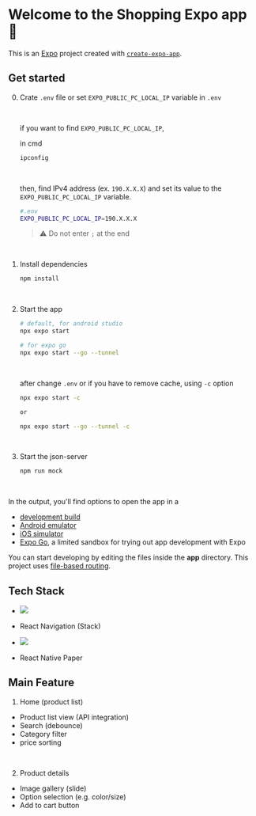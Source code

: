 # Welcome to the Shopping Expo app 👋

This is an [Expo](https://expo.dev) project created with [`create-expo-app`](https://www.npmjs.com/package/create-expo-app).

## Get started

0. Crate `.env` file or set `EXPO_PUBLIC_PC_LOCAL_IP` variable in `.env`

   <br/>

   if you want to find `EXPO_PUBLIC_PC_LOCAL_IP`,

   in cmd

   ```bash
   ipconfig
   ```

   <br/>

   then, find IPv4 address (ex. `190.X.X.X`) and set its value to the `EXPO_PUBLIC_PC_LOCAL_IP` variable.

   ```bash
   #.env
   EXPO_PUBLIC_PC_LOCAL_IP=190.X.X.X
   ```

   > ⚠️ Do not enter `;` at the end

   <br/>

1. Install dependencies

   ```bash
   npm install
   ```

   <br/>

2. Start the app

   ```bash
   # default, for android studio
   npx expo start
   ```

   ```bash
   # for expo go
   npx expo start --go --tunnel
   ```

   <br/>

   after change `.env` or if you have to remove cache, using `-c` option

   ```bash
   npx expo start -c

   or

   npx expo start --go --tunnel -c
   ```

   <br/>

3. Start the json-server
   ```bash
   npm run mock
   ```
   <br/>

In the output, you'll find options to open the app in a

- [development build](https://docs.expo.dev/develop/development-builds/introduction/)
- [Android emulator](https://docs.expo.dev/workflow/android-studio-emulator/)
- [iOS simulator](https://docs.expo.dev/workflow/ios-simulator/)
- [Expo Go](https://expo.dev/go), a limited sandbox for trying out app development with Expo

You can start developing by editing the files inside the **app** directory. This project uses [file-based routing](https://docs.expo.dev/router/introduction).

## Tech Stack

- <img src="https://img.shields.io/badge/expo-1C2024?style=for-the-badge&logo=expo&logoColor=white">

- React Navigation (Stack)

- <img src="https://img.shields.io/badge/axios-5A29E4?style=for-the-badge&logo=axios&logoColor=white">

- React Native Paper

## Main Feature

1. Home (product list)

- Product list view (API integration)
- Search (debounce)
- Category filter
- price sorting

<br/>

2. Product details

- Image gallery (slide)
- Option selection (e.g. color/size)
- Add to cart button
